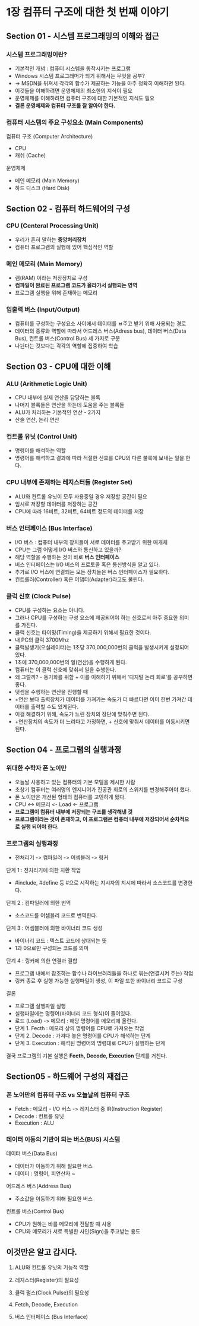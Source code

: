 # 1장 컴퓨터 구조에 대한 첫 번째 이야기
## Section 01 - 시스템 프로그래밍의 이해와 접근
### 시스템 프로그래밍이란?
- 기본적인 개념 : 컴퓨터 시스템을 동작시키는 프로그램
- Windows 시스템 프로그래머가 되기 위해서는 무엇을 공부?
- -> MSDN을 뒤져서 각각의 함수가 제공하는 기능을 아주 정확히 이해하면 된다.
- 이것들을 이해하려면 운영체제의 최소한의 지식이 필요
- 운영체제를 이해하려면 컴퓨터 구조에 대한 기본적인 지식도 필요
- **결론 운영체제와 컴퓨터 구조를 잘 알아야 한다.**

### 컴퓨터 시스템의 주요 구성요소 (Main Components)
컴퓨터 구조 (Computer Architecture)
* CPU
* 캐쉬 (Cache)

운영체제
* 메인 메모리 (Main Memory)
* 하드 디스크 (Hard Disk)

## Section 02 - 컴퓨터 하드웨어의 구성
### CPU (Centeral Processing Unit)
* 우리가 흔히 말하는 **중앙처리장치**
* 컴퓨터 프로그램의 실행에 있어 핵심적인 역할
### 메인 메모리 (Main Memory)
* 램(RAM) 이라는 저장장치로 구성
* **컴파일이 완료된 프로그램 코드가 올라가서 실행되는 영역**
* 프로그램 실행을 위해 존재하는 메모리
### 입출력 버스 (Input/Output)
* 컴퓨터를 구성하는 구성요소 사이에서 데이터를 ㅂ주고 받기 위해 사용되는 경로
* 데이터의 종류와 역할에 따라서 어드레스 버스(Adress bus), 데이터 버스(Data Bus), 컨트롤 버스(Control Bus) 세 가지로 구분
* 나뉜다는 것보다는 각각의 역할에 집중하여 학습

## Section 03 - CPU에 대한 이해
### ALU (Arithmetic Logic Unit)
* CPU 내부에 실제 연산을 담당하는 블록
* 나머지 블록들은 연산을 하는데 도움을 주는 블록들
* ALU가 처리하는 기본적인 연산 - 2가지
* 산술 연산, 논리 연산
### 컨트롤 유닛 (Control Unit)
* 명령어를 해석하는 역할
* 명령어를 해석하고 결과에 따라 적절한 신호를 CPU의 다른 불록에 보내는 일을 한다.
### CPU 내부에 존재하는 레지스터들 (Register Set)
* ALU와 컨트롤 유닛이 모두 사용중일 경우 저장할 공간이 필요
* 임시로 저장할 데이터를 저장하는 공간
* CPU에 따라 16비트, 32비트, 64비트 정도의 데이터를 저장
### 버스 인터페이스 (Bus Interface)
* I/O 버스 : 컴퓨터 내부의 장치들이 서로 데이터를 주고받기 위한 매개체
* CPU는 그럼 어떻게 I/O 버스와 통신하고 있을까?
* 해당 역할을 수행하는 것이 바로 **버스 인터페이스**
* 버스 인터페이스는 I/O 버스의 프로토콜 혹은 통신방식을 알고 있다.
* 추가로 I/O 버스에 연결되는 모든 장치들은 버스 인터페이스가 필요하다.
* 컨트롤러(Controller) 혹은 어댑터(Adapter)라고도 불린다.
### 클럭 신호 (Clock Pulse)
* CPU를 구성하는 요소는 아니다.
* 그러나 CPU를 구성하는 구성 요소에 제공되어야 하는 신호로서 아주 중요한 의미를 가진다.
* 클럭 신호는 타이밍(Timing)을 제공하기 위해서 필요한 것이다.
* 내 PC의 클럭 3700Mhz
* 클럭발생기(오실레이터)는 1초당 370,000,000번의 클럭을 발생시키게 설정되어 있다.
* 1초에 370,000,000번의 일(연산)을 수행하게 된다.
* 컴퓨터는 이 클럭 신호에 맞춰서 일을 수행한다.
* 왜 그럴까? - 동기화를 위함 + 이를 이해하기 위해서 '디지털 논리 회로'를 공부하면 좋다.
* 덧셈을 수행하는 연산을 진행할 때
* +연산 보다 출력장치가 데이터를 가져가는 속도가 더 빠르다면 이미 한번 가져간 데이터를 출력할 수도 있게된다.
* 이걸 해결하기 위해, 속도가 느린 장치의 장단에 맞춰주면 된다.
* +연산장치의 속도가 더 느리다고 가정하면, + 신호에 맞춰서 데이터를 이동시키면 된다.

## Section 04 - 프로그램의 실행과정
### 위대한 수학자 폰 노이만
* 오늘날 사용하고 있는 컴퓨터의 기본 모델을 제시한 사람
* 초창기 컴퓨터는 여러명의 엔지니어가 진공관 회로의 스위치를 변경해주어야 했다.
* 폰 노이만은 개선된 형태의 컴퓨터를 고민하게 됐다.
* CPU <-> 메모리 <- Load <- 프로그램
* **프로그램이 컴퓨터 내부에 저장되는 구조를 생각해낸 것**
* **프로그램이라는 것이 존재하고, 이 프로그램은 컴퓨터 내부에 저장되어서 순차적으로 실행 되어야 한다.**

### 프로그램의 실행과정
* 전처리기 -> 컴파일러 -> 어셈블러 -> 링커

단계 1 : 전처리기에 의한 치환 작업

* #include, #define 등 #으로 시작하는 지시자의 지시에 따라서 소스코드를 변경한다.

단계 2 : 컴파일러에 의한 번역

* 소스코드를 어셈블리 코드로 번역한다.

단계 3 : 어셈블러에 의한 바이너리 코드 생성

* 바이너리 코드 : 텍스트 코드에 상대되는 뜻
* 1과 0으로만 구성되는 코드를 의미

단계 4 : 링커에 의한 연결과 결합

* 프로그램 내에서 참조하는 함수나 라이브러리들을 하나로 묶는(연결시켜 주는) 작업
* 링커 종료 후 실행 가능한 실행파일이 생성, 이 파일 또한 바이너리 코드로 구성

결론
* 프로그램 실행파일 실행
* 실행파일에는 명령어(바이너리 코드 형식)이 들어있다.
* 로드 (Load) -> 메모리 : 해당 명령어를 메모리에 올린다.
* 단계 1. Fecth : 메모리 상의 명령어를 CPU로 가져오는 작업
* 단계 2. Decode : 가져다 놓은 명령어를 CPU가 해석하는 단계
* 단계 3. Execution : 해석된 명령어의 명령대로 CPU가 실행하는 단계

결국 프로그램의 기본 실행은 **Fecth, Decode, Execution** 단계를 거친다.

## Section05 - 하드웨어 구성의 재접근
### 폰 노이만의 컴퓨터 구조 vs 오늘날의 컴퓨터 구조
* Fetch : 메모리 - I/O 버스 -> 레지스터 중 IR(Instruction Register)
* Decode : 컨트롤 유닛
* Execution : ALU

### 데이터 이동의 기반이 되는 버스(BUS) 시스템
데이터 버스(Data Bus)
* 데이터가 이동하기 위해 필요한 버스
* 데이터 : 명령어, 피연산자 ~

어드레스 버스(Address Bus)
* 주소값을 이동하기 위해 필요한 버스

컨트롤 버스(Control Bus)
* CPU가 원하는 바를 메모리에 전달할 때 사용
* CPU와 메모리가 서로 특별한 사인(Sign)을 주고받는 용도

## 이것만은 알고 갑시다.
1. ALU와 컨트롤 유닛의 기능적 역할

2. 레지스터(Register)의 필요성

3. 클럭 펄스(Clock Pulse)의 필요성

4. Fetch, Decode, Execution

5. 버스 인터페이스 (Bus Interface)